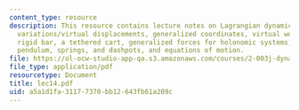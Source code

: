 ```yaml
---
content_type: resource
description: This resource contains lecture notes on Lagrangian dynamics, admissible
  variations/virtual displacements, generalized coordinates, virtual work, a hanging
  rigid bar, a tethered cart, generalized forces for holonomic systems, a cart with
  pendulum, springs, and dashpots, and equations of motion.
file: https://ol-ocw-studio-app-qa.s3.amazonaws.com/courses/2-003j-dynamics-and-control-i-spring-2007/a5a1d1fa31177370bb12643fb61a209c_lec14.pdf
file_type: application/pdf
resourcetype: Document
title: lec14.pdf
uid: a5a1d1fa-3117-7370-bb12-643fb61a209c
---
```

